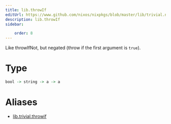 ```yaml
---
title: lib.throwIf
editUrl: https://www.github.com/nixos/nixpkgs/blob/master/lib/trivial.nix#L532C13
description: lib.throwIf
sidebar:

    order: 8
---
```


Like throwIfNot, but negated (throw if the first argument is `true`).

# Type

```haskell
bool -> string -> a -> a
```


# Aliases

- [lib.trivial.throwif](/nix-doc-comments/reference/lib/trivial/lib-trivial-throwif)



